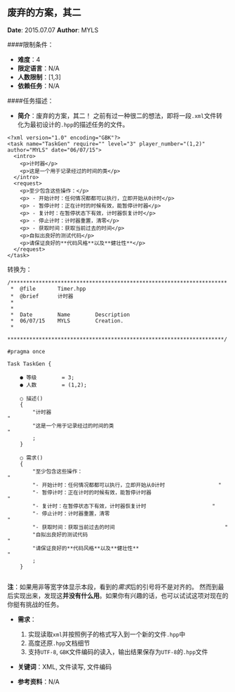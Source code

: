 废弃的方案，其二
---

**Date**: 2015.07.07
**Author**: MYLS

####限制条件：

 - **难度**：4
 - **限定语言**：N/A
 - **人数限制**：[1,3]
 - **依赖任务**：N/A

####任务描述：

 - **简介**：废弃的方案，其二！
 之前有过一种很二的想法，即将一段`.xml`文件转化为最初设计的`.hpp`的描述任务的文件。
```
<?xml version="1.0" encoding="GBK"?>
<task name="TaskGen" require="" level="3" player_number="(1,2)" author="MYLS" date="06/07/15">
  <intro>
    <p>计时器</p>
    <p>这是一个用于记录经过的时间的类</p>
  </intro>
  <request>
    <p>至少包含这些操作：</p>
    <p> - 开始计时：任何情况都都可以执行，立即开始从0计时</p>
    <p> - 暂停计时：正在计时的时候有效，能暂停计时器</p>
    <p> - 复计时：在暂停状态下有效，计时器恢复计时</p>
    <p> - 停止计时：计时器重置，清零</p>
    <p> - 获取时间：获取当前过去的时间</p>
    <p>自拟出良好的测试代码</p>
    <p>请保证良好的**代码风格**以及**健壮性**</p>
  </request>
</task>
```
转换为：
```
/*********************************************************************
 *	@file		Timer.hpp
 *	@brief		计时器
 *
 *
 *	Date		Name		Description
 *	06/07/15	MYLS		Creation.
 *
 *********************************************************************/

#pragma once

Task TaskGen {

	● 等级		= 3;
	● 人数		= (1,2);

	○ 描述()
	{
		"计时器															"
		"这是一个用于记录经过的时间的类									"
		;
	}

	○ 需求()
	{
		"至少包含这些操作：												"
		"- 开始计时：任何情况都都可以执行，立即开始从0计时					"
		"- 暂停计时：正在计时的时候有效，能暂停计时器						"
		"- 复计时：在暂停状态下有效，计时器恢复计时						"
		"- 停止计时：计时器重置，清零										"
		"- 获取时间：获取当前过去的时间									"
		"自拟出良好的测试代码												"
		"请保证良好的**代码风格**以及**健壮性**							"
		;
	}


```
**注**：如果用非等宽字体显示本段，看到的*需求*后的引号将不是对齐的。
然而到最后实现出来，发现这**并没有什么用**。如果你有兴趣的话，也可以试试这项对现在的你挺有挑战的任务。
 - **需求**：
    1. 实现读取`xml`并按照例子的格式写入到一个新的文件`.hpp`中
    2. 高度还原`.hpp`文档细节
    3. 支持`UTF-8`, `GBK`文件编码的读入，输出结果保存为`UTF-8`的`.hpp`文件

 - **关键词**：XML, 文件读写, 文件编码
 - **参考资料**：N/A
